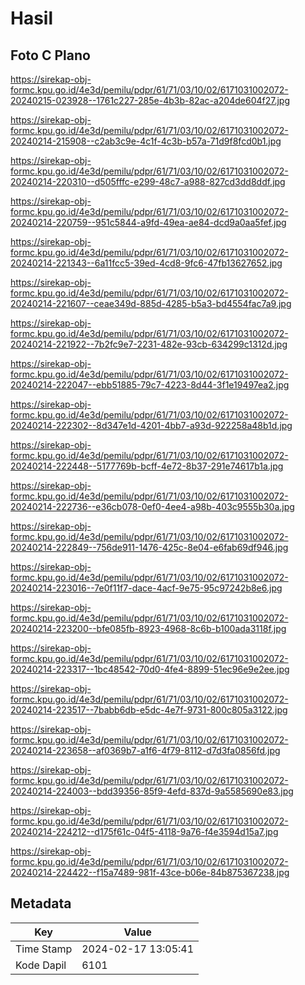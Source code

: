 # Hasil

## Foto C Plano

https://sirekap-obj-formc.kpu.go.id/4e3d/pemilu/pdpr/61/71/03/10/02/6171031002072-20240215-023928--1761c227-285e-4b3b-82ac-a204de604f27.jpg

https://sirekap-obj-formc.kpu.go.id/4e3d/pemilu/pdpr/61/71/03/10/02/6171031002072-20240214-215908--c2ab3c9e-4c1f-4c3b-b57a-71d9f8fcd0b1.jpg

https://sirekap-obj-formc.kpu.go.id/4e3d/pemilu/pdpr/61/71/03/10/02/6171031002072-20240214-220310--d505fffc-e299-48c7-a988-827cd3dd8ddf.jpg

https://sirekap-obj-formc.kpu.go.id/4e3d/pemilu/pdpr/61/71/03/10/02/6171031002072-20240214-220759--951c5844-a9fd-49ea-ae84-dcd9a0aa5fef.jpg

https://sirekap-obj-formc.kpu.go.id/4e3d/pemilu/pdpr/61/71/03/10/02/6171031002072-20240214-221343--6a11fcc5-39ed-4cd8-9fc6-47fb13627652.jpg

https://sirekap-obj-formc.kpu.go.id/4e3d/pemilu/pdpr/61/71/03/10/02/6171031002072-20240214-221607--ceae349d-885d-4285-b5a3-bd4554fac7a9.jpg

https://sirekap-obj-formc.kpu.go.id/4e3d/pemilu/pdpr/61/71/03/10/02/6171031002072-20240214-221922--7b2fc9e7-2231-482e-93cb-634299c1312d.jpg

https://sirekap-obj-formc.kpu.go.id/4e3d/pemilu/pdpr/61/71/03/10/02/6171031002072-20240214-222047--ebb51885-79c7-4223-8d44-3f1e19497ea2.jpg

https://sirekap-obj-formc.kpu.go.id/4e3d/pemilu/pdpr/61/71/03/10/02/6171031002072-20240214-222302--8d347e1d-4201-4bb7-a93d-922258a48b1d.jpg

https://sirekap-obj-formc.kpu.go.id/4e3d/pemilu/pdpr/61/71/03/10/02/6171031002072-20240214-222448--5177769b-bcff-4e72-8b37-291e74617b1a.jpg

https://sirekap-obj-formc.kpu.go.id/4e3d/pemilu/pdpr/61/71/03/10/02/6171031002072-20240214-222736--e36cb078-0ef0-4ee4-a98b-403c9555b30a.jpg

https://sirekap-obj-formc.kpu.go.id/4e3d/pemilu/pdpr/61/71/03/10/02/6171031002072-20240214-222849--756de911-1476-425c-8e04-e6fab69df946.jpg

https://sirekap-obj-formc.kpu.go.id/4e3d/pemilu/pdpr/61/71/03/10/02/6171031002072-20240214-223016--7e0f11f7-dace-4acf-9e75-95c97242b8e6.jpg

https://sirekap-obj-formc.kpu.go.id/4e3d/pemilu/pdpr/61/71/03/10/02/6171031002072-20240214-223200--bfe085fb-8923-4968-8c6b-b100ada3118f.jpg

https://sirekap-obj-formc.kpu.go.id/4e3d/pemilu/pdpr/61/71/03/10/02/6171031002072-20240214-223317--1bc48542-70d0-4fe4-8899-51ec96e9e2ee.jpg

https://sirekap-obj-formc.kpu.go.id/4e3d/pemilu/pdpr/61/71/03/10/02/6171031002072-20240214-223517--7babb6db-e5dc-4e7f-9731-800c805a3122.jpg

https://sirekap-obj-formc.kpu.go.id/4e3d/pemilu/pdpr/61/71/03/10/02/6171031002072-20240214-223658--af0369b7-a1f6-4f79-8112-d7d3fa0856fd.jpg

https://sirekap-obj-formc.kpu.go.id/4e3d/pemilu/pdpr/61/71/03/10/02/6171031002072-20240214-224003--bdd39356-85f9-4efd-837d-9a5585690e83.jpg

https://sirekap-obj-formc.kpu.go.id/4e3d/pemilu/pdpr/61/71/03/10/02/6171031002072-20240214-224212--d175f61c-04f5-4118-9a76-f4e3594d15a7.jpg

https://sirekap-obj-formc.kpu.go.id/4e3d/pemilu/pdpr/61/71/03/10/02/6171031002072-20240214-224422--f15a7489-981f-43ce-b06e-84b875367238.jpg


## Metadata

| Key        | Value               |
| ---------- | ------------------- |
| Time Stamp | 2024-02-17 13:05:41 |
| Kode Dapil | 6101                |



